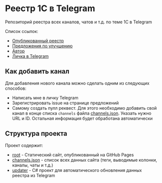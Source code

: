 # Реестр 1С в Telegram

Репозиторий реестра всех каналов, чатов и т.д. по теме 1С в Telegram

Список ссылок:
- [Опубликованный реестр](https://SeiOkami.github.io/links-one-s/)
- [Предложения по улучшению](https://github.com/SeiOkami/links-one-s/issues)
- [Автор](https://github.com/SeiOkami)
- [Личка в Telegram](https://t.me/SeiOkami)

## Как добавить канал
Для добавления нового канала можно сделать одним из следующих способов:
- Написать мне в личку Telegram
- Зарегистрировать issue на странице предложений
- Самому создать пулл реквест. Для этого необходимо добавить свой канал в конце списка `channels` файла [channels.json](/root/data/channels.json). Указать нужно URL и ID. Остальная информация будет обработана автоматически

## Структура проекта
Проект содержит:
- [root](/root/) - Статический сайт, опубликованный на GitHub Pages
- [channels.json](/root/data/channels.json) - список всех данных сайта (теги, выводимые колонки, каналы, чаты и т.д.)
- [updater](/tools/updater/) - C# проект для автоматического обновления данных реестра из Telegram